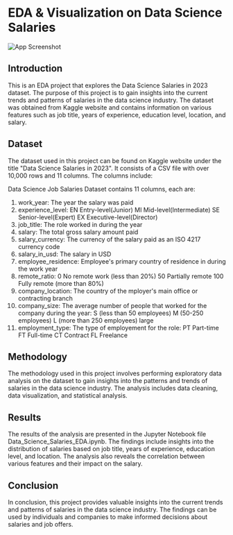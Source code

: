 
# EDA & Visualization on Data Science Salaries





![App Screenshot](https://user-images.githubusercontent.com/97950473/253749724-c2187757-ad25-4818-bdaf-e0e4b404ba46.jpg)
## Introduction

This is an EDA project that explores the Data Science Salaries in 2023 dataset. The purpose of this project is to gain insights into the current trends and patterns of salaries in the data science industry. The dataset was obtained from Kaggle website and contains information on various features such as job title, years of experience, education level, location, and salary.


## Dataset

The dataset used in this project can be found on Kaggle website under the title "Data Science Salaries in 2023". It consists of a CSV file with over 10,000 rows and 11 columns. The columns include:

Data Science Job Salaries Dataset contains 11 columns, each are:

1. work_year: The year the salary was paid
2. experience_level: EN Entry-level(Junior) MI Mid-level(Intermediate) SE Senior-level(Expert) EX Executive-level(Director)
3. job_title: The role worked in during the year
4. salary: The total gross salary amount paid
5. salary_currency: The currency of the salary paid as an ISO 4217 currency code
6. salary_in_usd: The salary in USD
7. employee_residence: Employee's primary country of residence in during the work year
8. remote_ratio: 0 No remote work (less than 20%) 50 Partially remote 100 Fully remote (more than 80%)
9. company_location: The country of the mployer's main office or contracting branch
10. company_size: The average number of people that worked for the company during the year: S (less than 50 employees) M (50-250 
    employees) L (more than 250 employees) large   
11. employment_type: The type of employement for the role: PT Part-time FT Full-time CT Contract FL Freelance


## Methodology

The methodology used in this project involves performing exploratory data analysis on the dataset to gain insights into the patterns and trends of salaries in the data science industry. The analysis includes data cleaning, data visualization, and statistical analysis.





## Results

The results of the analysis are presented in the Jupyter Notebook file Data_Science_Salaries_EDA.ipynb. The findings include insights into the distribution of salaries based on job title, years of experience, education level, and location. The analysis also reveals the correlation between various features and their impact on the salary.



## Conclusion

In conclusion, this project provides valuable insights into the current trends and patterns of salaries in the data science industry. The findings can be used by individuals and companies to make informed decisions about salaries and job offers.

